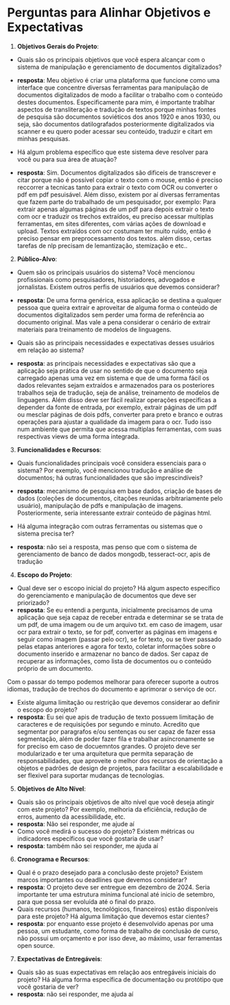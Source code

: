 # Perguntas para Alinhar Objetivos e Expectativas

1. **Objetivos Gerais do Projeto**:

- Quais são os principais objetivos que você espera alcançar com o sistema de manipulação e gerenciamento de documentos digitalizados?
- **resposta**: Meu objetivo é criar uma plataforma que funcione como uma interface que concentre diversas ferramentas para manipulação de documentos digitalizados de modo a facilitar o trabalho com o conteúdo destes documentos. Especificamente para mim, é importante trablhar aspectos de transliteração e tradução de textos porque minhas fontes de pesquisa são documentos soviéticos dos anos 1920 e anos 1930, ou seja, são documentos datilografados posteriormente digitalizados via scanner e eu quero poder acessar seu conteúdo, traduzir e citart em minhas pesquisas.


- Há algum problema específico que este sistema deve resolver para você ou para sua área de atuação?
- **resposta**: Sim. Documentos digitalizados são dificeis de transcrever e citar porque não é possível copiar o texto com o mouse, então é preciso reccorrer a tecnicas tanto para extrair o texto com OCR ou converter o pdf em pdf pesuisável. Além disso, existem por aí diversas ferramentas que fazem parte do trabalhado de um pesquisador, por exemplo: Para extrair apenas algumas páginas de um pdf para depois extrair o texto com ocr e traduzir os trechos extraídos, eu preciso acessar multiplas ferramentas, em sites diferentes, com várias ações de download e upload.
Textos extraídos com ocr costumam ter muito ruído, então é preciso pensar em preprocessamento dos textos. além disso, certas tarefas de nlp precisam de lemantização, stemização e etc..

2. **Público-Alvo**:

- Quem são os principais usuários do sistema? Você mencionou profissionais como pesquisadores, historiadores, advogados e jornalistas. Existem outros perfis de usuários que devemos considerar?
- **resposta**: De uma forma genérica, essa aplicação se destina a qualquer pessoa que queira extrair e aproveitar de alguma forma o conteúdo de documentos digitalizados sem perder uma forma de referência ao documento original. Mas vale a pena considerar o cenário de extrair materiais para treinamento de modelos de linguagens.

- Quais são as principais necessidades e expectativas desses usuários em relação ao sistema?
- **resposta**: as principais necessidades e expectativas são que a aplicação seja prática de usar no sentido de que o documento seja carregado apenas uma vez em sistema e que de uma forma fácil os dados relevantes sejam extraídos e armazenados para os posteriores trabalhos seja de tradução, seja de análise, treinamento de modelos de linguagens. Além disso deve ser fácil realizar operações especificas a depender da fonte de entrada, por exemplo, extrair páginas de um pdf ou mesclar páginas de dois pdfs, converter para preto e branco e outras operações para ajustar a qualidade da imagem para o ocr. Tudo isso num ambiente que permita que acessa multiplas ferramentas, com suas respectivas views de uma forma integrada.

3. **Funcionalidades e Recursos**:

- Quais funcionalidades principais você considera essenciais para o sistema? Por exemplo, você mencionou tradução e análise de documentos; há outras funcionalidades que são imprescindíveis?
- **resposta**: mecanismo de pesquisa em base dados, criação de bases de dados (coleções de documentos, citações reunidas arbitrariamente pelo usuário), manipulação de pdfs e manipulação de imagens. Posteriormente, seria interessante extrair conteúdo de páginas html.


- Há alguma integração com outras ferramentas ou sistemas que o sistema precisa ter?
- **resposta**: não sei a resposta, mas penso que com o sistema de gerenciamento de banco de dados mongodb, tesseract-ocr, apis de tradução

4. **Escopo do Projeto**:

- Qual deve ser o escopo inicial do projeto? Há algum aspecto específico do gerenciamento e manipulação de documentos que deve ser priorizado?
- **resposta**: Se eu entendi a pergunta, inicialmente precisamos de uma aplicação que seja capaz de receber entrada e determinar se se trata de um pdf, de uma imagem ou de um arquivo txt. em caso de imagem, usar ocr para extrair o texto, se for pdf, converter as páginas em imagens e seguir como imagem (passar pelo ocr), se for texto, ou se tiver passado pelas etapas anteriores e agora for texto, coletar informações sobre o documento inserido e armazenar no banco de dados. Ser capaz de recuperar as informações, como lista de documentos ou o conteúdo próprio de um documento.

Com o passar do tempo podemos melhorar para oferecer suporte a outros idiomas, tradução de trechos do documento e aprimorar o serviço de ocr.


- Existe alguma limitação ou restrição que devemos considerar ao definir o escopo do projeto?
- **resposta**:  Eu sei que apis de tradução de texto possuem limitação de caracteres e de requisições por segundo e minuto. Acredito que segmentar por paragrafos e/ou sentenças ou ser capaz de fazer essa segmentação, além de poder fazer fila e trabalhar asíncronamente se for preciso em caso de docuemntos grandes. O projeto deve ser modularizado e ter uma arquitetura que permita separação de responsabilidades, que aproveite o melhor dos recursos de orientação a objetos e padrões de design de projetos, para facilitar a escalabilidade e ser flexivel para suportar mudanças de tecnologias.

5. **Objetivos de Alto Nível**:

- Quais são os principais objetivos de alto nível que você deseja atingir com este projeto? Por exemplo, melhoria da eficiência, redução de erros, aumento da acessibilidade, etc.
- **resposta**: Não sei responder, me ajude aí
- Como você medirá o sucesso do projeto? Existem métricas ou indicadores específicos que você gostaria de usar?
- **resposta**: também não sei responder, me ajuda aí

6. **Cronograma e Recursos**:

- Qual é o prazo desejado para a conclusão deste projeto? Existem marcos importantes ou deadlines que devemos considerar?
- **resposta**: O projeto deve ser entregue em dezembro de 2024. Seria importante ter uma estrutura mínima funcional até inicio de setembro, para que possa ser evoluída até o final do prazo.
- Quais recursos (humanos, tecnológicos, financeiros) estão disponíveis para este projeto? Há alguma limitação que devemos estar cientes?
- **resposta**: por enquanto esse projeto é desenvolvido apenas por uma pessoa, um estudante, como forma de trabalho de conclusão de curso, não possui um orçamento e por isso deve, ao máximo, usar ferramentas open source.

7. **Expectativas de Entregáveis**:

- Quais são as suas expectativas em relação aos entregáveis iniciais do projeto? Há alguma forma específica de documentação ou protótipo que você gostaria de ver?
- **resposta**: não sei responder, me ajuda aí